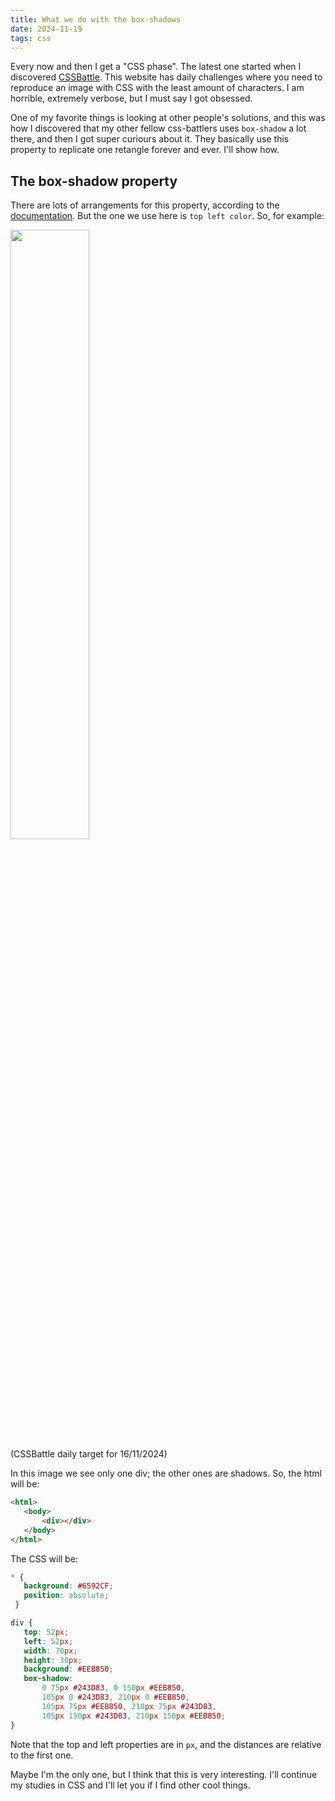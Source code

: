 ```yaml
---
title: What we do with the box-shadows
date: 2024-11-19
tags: css
---
```

Every now and then I get a "CSS phase". The latest one started when I discovered <a href="https://cssbattle.dev/" target="_blank">CSSBattle</a>. This website has daily challenges where you need to reproduce an image with CSS with the least amount of characters. I am horrible, extremely verbose, but I must say I got obsessed.

One of my favorite things is looking at other people's solutions, and this was how I discovered that my other fellow css-battlers uses <code>box-shadow</code> a lot there, and then I got super curiours about it. They basically use this property to replicate one retangle forever and ever. I'll show how.

## The box-shadow property
There are lots of arrangements for this property, according to the <a href="https://developer.mozilla.org/en-US/docs/Web/CSS/box-shadow" target="_blank">documentation</a>. But the one we use here is <code>top left color</code>. So, for example:

<img width=50% src="https://firebasestorage.googleapis.com/v0/b/cssbattleapp.appspot.com/o/user%2Fe6YbeBahWNPT7VpE2rE2p85byxa2%2Ftargets%2Ftarget_m3BxAL2@2x.png?alt=media" /><br/>
(CSSBattle daily target for 16/11/2024)

In this image we see only one div; the other ones are shadows. So, the html will be:

```html
<html>
   <body>
       <div></div>
   </body>
</html>
```

The CSS will be:
```css
* {
   background: #6592CF;
   position: absolute;
 }

div {
   top: 52px;
   left: 52px;
   width: 70px;
   height: 30px;
   background: #EEB850;
   box-shadow:
       0 75px #243D83, 0 150px #EEB850,
       105px 0 #243D83, 210px 0 #EEB850,
       105px 75px #EEB850, 210px 75px #243D83,
       105px 150px #243D83, 210px 150px #EEB850;
}
```

Note that the top and left properties are in <code>px</code>, and the distances are relative to the first one.

Maybe I'm the only one, but I think that this is very interesting. I'll continue my studies in CSS and I'll let you if I find other cool things.